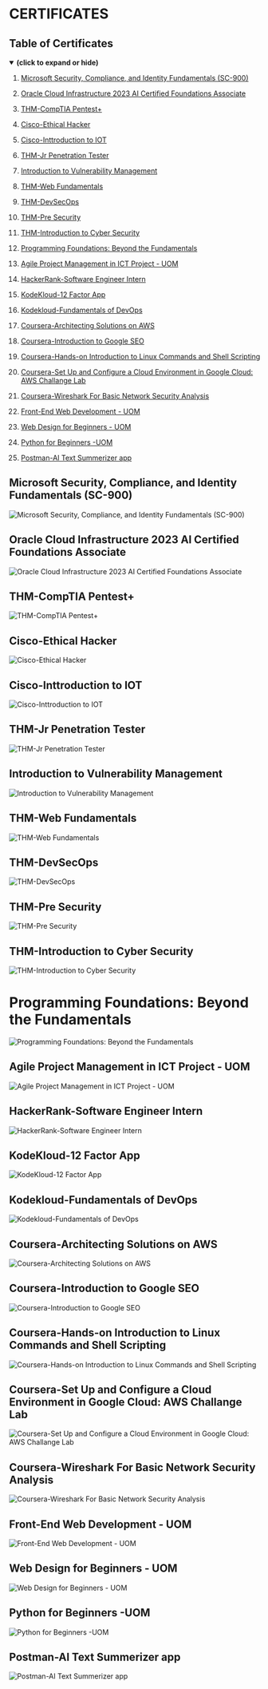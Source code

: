 # CERTIFICATES

## Table of Certificates
<details open>
<summary><b>(click to expand or hide)</b></summary>  


1. [Microsoft Security, Compliance, and Identity Fundamentals (SC-900)](#micro)

1. [Oracle Cloud Infrastructure 2023 AI Certified Foundations Associate](#oracle)

1. [THM-CompTIA Pentest+](#thmcom)

1. [Cisco-Ethical Hacker](#ciscoeh)

1. [Cisco-Inttroduction to IOT](#ciscoiot)

1. [THM-Jr Penetration Tester](#thmjt)

1. [Introduction to Vulnerability Management](#blue1)
  
1. [THM-Web Fundamentals](#thmweb)

1. [THM-DevSecOps](#thmdev)
  
1. [THM-Pre Security](#thms)
  
1. [THM-Introduction to Cyber Security](#thmcs)

1. [Programming Foundations: Beyond the Fundamentals](#fp)

1. [Agile Project Management in ICT Project - UOM](#uom1)

1. [HackerRank-Software Engineer Intern](#hkr1)
   
1. [KodeKloud-12 Factor App](#tf)

1. [Kodekloud-Fundamentals of DevOps](#devops)

1. [Coursera-Architecting Solutions on AWS](#ca1)

1. [Coursera-Introduction to Google SEO](#ca2)

1. [Coursera-Hands-on Introduction to Linux Commands and Shell Scripting](#ca3)

1. [Coursera-Set Up and Configure a Cloud Environment in Google Cloud: AWS Challange Lab](#ca4)

1. [Coursera-Wireshark For Basic Network Security Analysis](#ca5)

1. [Front-End Web Development - UOM](#uom2)

1. [Web Design for Beginners - UOM](#uom3)

1. [Python for Beginners -UOM](#uom4)

1. [Postman-AI Text Summerizer app](#post)


</details>

<a id="micro"></a>
## Microsoft Security, Compliance, and Identity Fundamentals (SC-900) 

![Microsoft Security, Compliance, and Identity Fundamentals (SC-900)](https://github.com/YuklidD/YuklidD/blob/a0fcb30b41e22030b22783cfeb49a4148d0daf19/Assets/Microsoft%20Security%2C%20Compliance%2C%20and%20Identity%20Fundamentals%20(SC-900).png)

<a id="oracle"></a>
## Oracle Cloud Infrastructure 2023 AI Certified Foundations Associate

![Oracle Cloud Infrastructure 2023 AI Certified Foundations Associate](https://github.com/YuklidD/YuklidD/blob/main/Assets/%20Oracle%20Cloud%20Infrastructure%202023%20AI%20Certified%20Foundations%20Associate.png)

<a id="thmcom"></a>
## THM-CompTIA Pentest+

![THM-CompTIA Pentest+](https://github.com/YuklidD/YuklidD/blob/main/Assets/THM-RM98LT7VK1.png)

<a id="ciscoeh"></a>
## Cisco-Ethical Hacker

![Cisco-Ethical Hacker](https://github.com/YuklidD/YuklidD/blob/main/Assets/Ethical%20Hakcer.png)

<a id="ciscoiot"></a>
## Cisco-Inttroduction to IOT

![Cisco-Inttroduction to IOT](https://github.com/YuklidD/YuklidD/blob/main/Assets/Introduction%20to%20IOT.png)

<a id="thmjt"></a>
## THM-Jr Penetration Tester

![THM-Jr Penetration Tester](https://github.com/YuklidD/YuklidD/blob/763572410a97a251e5fa2563197b9826ae31e3b1/Assets/THM-EKLRTWXJNO.png)

<a id="blue1"></a>
## Introduction to Vulnerability Management

![Introduction to Vulnerability Management](https://github.com/YuklidD/YuklidD/blob/main/Assets/Introduction%20to%20Vulnerability%20Management.jpg?raw=true)

<a id="thmweb"></a>
## THM-Web Fundamentals

![THM-Web Fundamentals](https://github.com/YuklidD/YuklidD/blob/main/Assets/THM-KLCSPMEIKH.png)

<a id="thmdev"></a>
## THM-DevSecOps

![THM-DevSecOps](https://github.com/YuklidD/YuklidD/blob/main/Assets/THM-IPHPESAJ7S.png)

<a id="thms"></a>
## THM-Pre Security

![THM-Pre Security](https://github.com/YuklidD/YuklidD/blob/main/Assets/THM-Pre%20Security.jpg)

<a id="thmcs"></a>
## THM-Introduction to Cyber Security

![THM-Introduction to Cyber Security](https://github.com/YuklidD/YuklidD/blob/main/Assets/THM-Introduction%20to%20Cyber%20Security.jpg)

<a id="fp"></a>
# Programming Foundations: Beyond the Fundamentals

![Programming Foundations: Beyond the Fundamentals](https://github.com/YuklidD/YuklidD/blob/e255bb71279dd848ec2ce7caf6387ecf80a653f1/Assets/Programming%20Foundations%3A%20Beyond%20the%20Fundamentals.png)

<a id="uom1"></a>
## Agile Project Management in ICT Project - UOM

![Agile Project Management in ICT Project - UOM](https://github.com/YuklidD/YuklidD/blob/main/Assets/agile.jpg)

<a id="hkr1"></a>
## HackerRank-Software Engineer Intern

![HackerRank-Software Engineer Intern](https://github.com/YuklidD/YuklidD/blob/main/Assets/hackerRank.jpg)

<a id="tf"></a>
## KodeKloud-12 Factor App

![KodeKloud-12 Factor App](https://github.com/YuklidD/YuklidD/blob/main/Assets/KodeKloud-12%20Factor%20App.jpg)

<a id="devops"></a>
## Kodekloud-Fundamentals of DevOps

![Kodekloud-Fundamentals of DevOps](https://github.com/YuklidD/YuklidD/blob/main/Assets/Kodekloud-Fundamentals%20of%20DevOps.jpg)

<a id="ca1"></a>
## Coursera-Architecting Solutions on AWS

![Coursera-Architecting Solutions on AWS](https://github.com/YuklidD/YuklidD/blob/main/Assets/Coursera-Architecting%20Solutions%20on%20AWS.jpg)

<a id="ca2"></a>
## Coursera-Introduction to Google SEO

![Coursera-Introduction to Google SEO](https://github.com/YuklidD/YuklidD/blob/main/Assets/Coursera-Introduction%20to%20Google%20SEO.jpg)

<a id="ca3"></a>
## Coursera-Hands-on Introduction to Linux Commands and Shell Scripting

![Coursera-Hands-on Introduction to Linux Commands and Shell Scripting](https://github.com/YuklidD/YuklidD/blob/main/Assets/Coursera-Introduction%20to%20Linux%20Commands%20and%20Shell%20Scripting.jpg)

<a id="ca4"></a>
## Coursera-Set Up and Configure a Cloud Environment in Google Cloud: AWS Challange Lab

![Coursera-Set Up and Configure a Cloud Environment in Google Cloud: AWS Challange Lab](https://github.com/YuklidD/YuklidD/blob/main/Assets/Coursera-Set%20Up%20and%20Configure%20a%20Cloud%20Environment%20in%20Google%20Cloud%20-%20AWS-Challange%20Lab.jpeg)

<a id="ca5"></a>
## Coursera-Wireshark For Basic Network Security Analysis

![Coursera-Wireshark For Basic Network Security Analysis](https://github.com/YuklidD/YuklidD/blob/main/Assets/Coursera-Wireshark%20For%20Basic%20Network%20Security%20Analysis.jpeg)

<a id="uom2"></a>
## Front-End Web Development - UOM

![Front-End Web Development - UOM](https://github.com/YuklidD/YuklidD/blob/main/Assets/Front-End-Web.jpg)

<a id="uom3"></a>
## Web Design for Beginners - UOM

![Web Design for Beginners - UOM](https://github.com/YuklidD/YuklidD/blob/main/Assets/Web%20Design.jpg)

<a id="uom4"></a>
## Python for Beginners -UOM

![Python for Beginners -UOM](https://github.com/YuklidD/YuklidD/blob/main/Assets/Python.jpg)

<a id="post"></a>
## Postman-AI Text Summerizer app

![Postman-AI Text Summerizer app](https://github.com/YuklidD/YuklidD/blob/main/Assets/Postman-AI%20Text%20Summerizer%20app.jpg)


